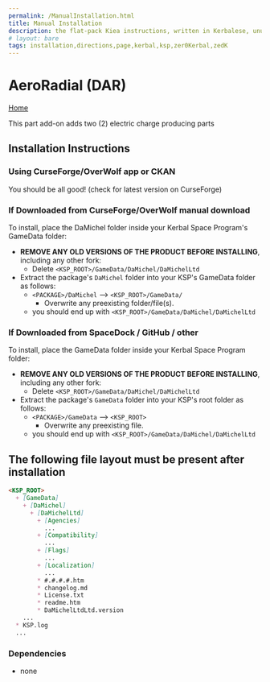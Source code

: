 ```yaml
---
permalink: /ManualInstallation.html
title: Manual Installation
description: the flat-pack Kiea instructions, written in Kerbalese, unusally present
# layout: bare
tags: installation,directions,page,kerbal,ksp,zer0Kerbal,zedK
---
```


<!-- ManualInstallation.md v1.1.7.0
AeroRadial (DAR)
created: 01 Oct 2019
updated: 18 Apr 2022 -->

<!-- based upon work by Lisias -->

# AeroRadial (DAR)

[Home](./index.md)

This part add-on adds two (2) electric charge producing parts

## Installation Instructions

### Using CurseForge/OverWolf app or CKAN

You should be all good! (check for latest version on CurseForge)

### If Downloaded from CurseForge/OverWolf manual download

To install, place the DaMichel folder inside your Kerbal Space Program's GameData folder:

* **REMOVE ANY OLD VERSIONS OF THE PRODUCT BEFORE INSTALLING**, including any other fork:
  * Delete `<KSP_ROOT>/GameData/DaMichel/DaMichelLtd`
* Extract the package's `DaMichel` folder into your KSP's GameData folder as follows:
  * `<PACKAGE>/DaMichel` --> `<KSP_ROOT>/GameData/`
    * Overwrite any preexisting folder/file(s).
  * you should end up with `<KSP_ROOT>/GameData/DaMichel/DaMichelLtd`

### If Downloaded from SpaceDock / GitHub / other

To install, place the GameData folder inside your Kerbal Space Program folder:

* **REMOVE ANY OLD VERSIONS OF THE PRODUCT BEFORE INSTALLING**, including any other fork:
  * Delete `<KSP_ROOT>/GameData/DaMichel/DaMichelLtd`
* Extract the package's `GameData` folder into your KSP's root folder as follows:
  * `<PACKAGE>/GameData` --> `<KSP_ROOT>`
    * Overwrite any preexisting file.
  * you should end up with `<KSP_ROOT>/GameData/DaMichel/DaMichelLtd`

## The following file layout must be present after installation

```markdown
<KSP_ROOT>
  + [GameData]
    + [DaMichel]
      + [DaMichelLtd]
        + [Agencies]
          ...
        + [Compatibility]
          ...
        + [Flags]
          ...
        + [Localization]
          ...
        * #.#.#.#.htm
        * changelog.md
        * License.txt
        * readme.htm
        * DaMichelLtdLtd.version
    ...
  * KSP.log
  ...
```

### Dependencies

* none

[DML]: https://forum.kerbalspaceprogram.com/index.php?/topic/208107-*/ "AeroRadial (DAR)"
